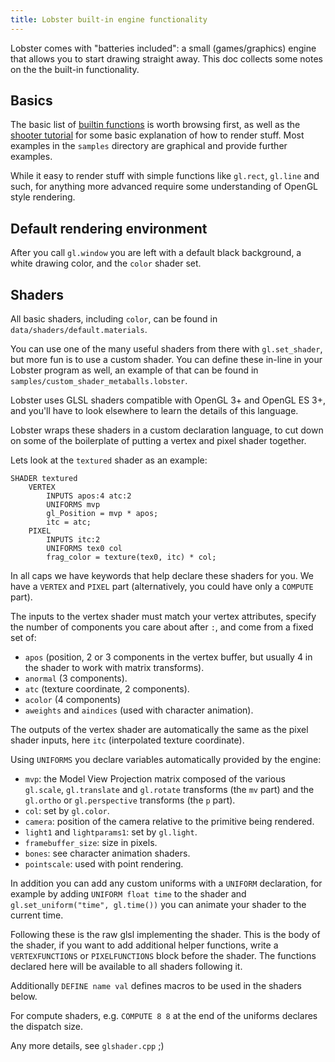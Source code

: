 ```yaml
---
title: Lobster built-in engine functionality
---
```


Lobster comes with "batteries included": a small (games/graphics) engine that allows you to start
drawing straight away. This doc collects some notes on the the built-in functionality.

Basics
------
The basic list of [builtin functions](builtin_functions_reference.html) is worth
browsing first, as well as the [shooter tutorial](shooter_tutorial.html)
for some basic explanation of how to render stuff. Most examples in the `samples` directory
are graphical and provide further examples.

While it easy to render stuff with simple functions like `gl.rect`, `gl.line`
and such, for anything more advanced require some understanding of OpenGL style
rendering.

Default rendering environment
----------------------------
After you call `gl.window` you are left with a default black background,
a white drawing color, and the `color` shader set.

Shaders
-------
All basic shaders, including `color`, can be found in `data/shaders/default.materials`.

You can use one of the many useful shaders from there with `gl.set_shader`,
but more fun is to use a custom shader. You can define these in-line in
your Lobster program as well, an example of that can be found in
`samples/custom_shader_metaballs.lobster`.

Lobster uses GLSL shaders compatible with OpenGL 3+ and OpenGL ES 3+,
and you'll have to look elsewhere to learn the details of this language.

Lobster wraps these shaders in a custom declaration language, to cut down on
some of the boilerplate of putting a vertex and pixel shader together.

Lets look at the `textured` shader as an example:

```
SHADER textured
    VERTEX
        INPUTS apos:4 atc:2
        UNIFORMS mvp
        gl_Position = mvp * apos;
        itc = atc;
    PIXEL
        INPUTS itc:2
        UNIFORMS tex0 col
        frag_color = texture(tex0, itc) * col;
```

In all caps we have keywords that help declare these shaders for you.
We have a `VERTEX` and `PIXEL` part (alternatively, you could have only
a `COMPUTE` part).

The inputs to the vertex shader must match your vertex attributes, specify the
number of components you care about after `:`, and come from a fixed set of:

* `apos` (position, 2 or 3 components in the vertex buffer, but usually 4 in
  the shader to work with matrix transforms).
* `anormal` (3 components).
* `atc` (texture coordinate, 2 components).
* `acolor` (4 components)
* `aweights` and `aindices` (used with character animation).

The outputs of the vertex shader are automatically the same as the pixel
shader inputs, here `itc` (interpolated texture coordinate).

Using `UNIFORMS` you declare variables automatically provided by the engine:

* `mvp`: the Model View Projection matrix composed of the various `gl.scale`,
  `gl.translate` and `gl.rotate` transforms (the `mv` part) and the `gl.ortho`
  or `gl.perspective` transforms (the `p` part).
* `col`: set by `gl.color`.
* `camera`: position of the camera relative to the primitive being rendered.
* `light1` and `lightparams1`: set by `gl.light`.
* `framebuffer_size`: size in pixels.
* `bones`: see character animation shaders.
* `pointscale`: used with point rendering.

In addition you can add any custom uniforms with a `UNIFORM` declaration, for
example by adding `UNIFORM float time` to the shader and
`gl.set_uniform("time", gl.time())` you can animate your shader to the
current time.

Following these is the raw glsl implementing the shader. This is the body
of the shader, if you want to add additional helper functions, write
a `VERTEXFUNCTIONS` or `PIXELFUNCTIONS` block before the shader. The
functions declared here will be available to all shaders following it.

Additionally `DEFINE name val` defines macros to be used in the shaders below.

For compute shaders, e.g. `COMPUTE 8 8` at the end of the uniforms declares
the dispatch size.

Any more details, see `glshader.cpp` ;)
